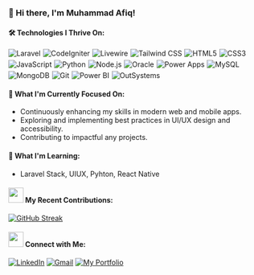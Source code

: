 <!--
**afiqtalib/afiqtalib** is a ✨ _special_ ✨ repository because its `README.md` (this file) appears on your GitHub profile.

Here are some ideas to get you started:

- 🔭 I’m currently working on ... dsv
- 🌱 I’m currently learning ... eve
- 👯 I’m looking to collaborate on ...
- 🤔 I’m looking for help with ...
- 💬 Ask me about ...
- 📫 How to reach me: ...
- 😄 Pronouns: ...
- ⚡ Fun fact: ...
-->

### 👋 Hi there, I'm Muhammad Afiq!

#### 🛠️ Technologies I Thrive On:

<div style="display: flex; flex-wrap: wrap; gap: 5px;">
  <img src="https://img.shields.io/badge/Laravel-FF2D20?style=for-the-badge&logo=laravel&logoColor=white" alt="Laravel">
  <img src="https://img.shields.io/badge/CodeIgniter-DD4814?style=for-the-badge&logo=codeigniter&logoColor=white" alt="CodeIgniter">
  <img src="https://img.shields.io/badge/Livewire-000000?style=for-the-badge&logo=livewire&logoColor=white" alt="Livewire">
  <img src="https://img.shields.io/badge/Tailwind_CSS-38B2AC?style=for-the-badge&logo=tailwind-css&logoColor=white" alt="Tailwind CSS">
  <img src="https://img.shields.io/badge/HTML5-E34F26?style=for-the-badge&logo=html5&logoColor=white" alt="HTML5">
  <img src="https://img.shields.io/badge/CSS3-1572B6?style=for-the-badge&logo=css3&logoColor=white" alt="CSS3">
  <img src="https://img.shields.io/badge/JavaScript-F7DF1E?style=for-the-badge&logo=javascript&logoColor=black" alt="JavaScript">
  <img src="https://img.shields.io/badge/Python-3776AB?style=for-the-badge&logo=python&logoColor=white" alt="Python">
  <img src="https://img.shields.io/badge/Node.js-339933?style=for-the-badge&logo=nodedotjs&logoColor=white" alt="Node.js">
  <img src="https://img.shields.io/badge/Oracle-F80000?style=for-the-badge&logo=oracle&logoColor=white" alt="Oracle">
  <img src="https://img.shields.io/badge/Power_Apps-742774?style=for-the-badge&logo=microsoft-power-apps&logoColor=white" alt="Power Apps">
  <img src="https://img.shields.io/badge/MySQL-4479A1?style=for-the-badge&logo=mysql&logoColor=white" alt="MySQL">
  <img src="https://img.shields.io/badge/MongoDB-47A248?style=for-the-badge&logo=mongodb&logoColor=white" alt="MongoDB">
  <img src="https://img.shields.io/badge/Git-F05032?style=for-the-badge&logo=git&logoColor=white" alt="Git">
  <img src="https://img.shields.io/badge/Power_BI-F2C80F?style=for-the-badge&logo=powerbi&logoColor=black" alt="Power BI">
  <img src="https://img.shields.io/badge/OutSystems-003868?style=for-the-badge&logo=outsystems&logoColor=white" alt="OutSystems">
</div>

#### 🔭 What I'm Currently Focused On:

* Continuously enhancing my skills in modern web and mobile apps.
* Exploring and implementing best practices in UI/UX design and accessibility.
* Contributing to impactful any projects.

#### 🌱 What I'm Learning:

* Laravel Stack, UIUX, Pyhton, React Native

#### <img src="https://media.giphy.com/media/VgCDAzcKvsR6OMN4ji/giphy.gif" width="30"> My Recent Contributions:

[![GitHub Streak](https://streak-stats.demolab.com/?user=afiqtalib&theme=dark)](https://git.io/streak-stats)

#### <img src="https://media.giphy.com/media/m9i6rWvZnGatG/giphy.gif" width="30"> Connect with Me:

[![LinkedIn](https://img.shields.io/badge/Connect%20on%20LinkedIn-blue?style=for-the-badge&logo=linkedin&logoColor=white)](https://linkedin.com/in/afiqtalib)
[![Gmail](https://img.shields.io/badge/Email%20Me-red?style=for-the-badge&logo=gmail&logoColor=white)](mailto:afiqtalib2580@gmail.com)
[![My Portfolio](https://img.shields.io/badge/Visit%20My%20Portfolio-brightgreen?style=for-the-badge&logo=netlify&logoColor=white)](https://afiqtalib.github.io/portfolio)
